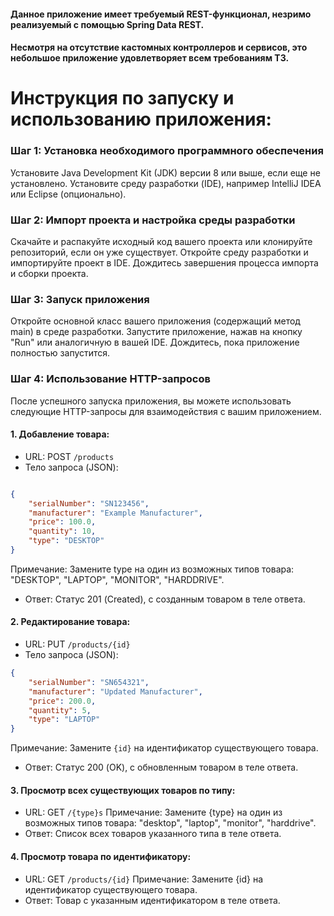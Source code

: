 #### Данное приложение имеет требуемый REST-функционал, незримо реализуемый с помощью Spring Data REST.  
#### Несмотря на отсутствие кастомных контроллеров и сервисов, это небольшое приложение удовлетворяет всем требованиям ТЗ.

# Инструкция по запуску и использованию приложения:

### Шаг 1: Установка необходимого программного обеспечения

Установите Java Development Kit (JDK) версии 8 или выше, если еще не установлено.
Установите среду разработки (IDE), например IntelliJ IDEA или Eclipse (опционально).

### Шаг 2: Импорт проекта и настройка среды разработки

Скачайте и распакуйте исходный код вашего проекта или клонируйте репозиторий, если он уже существует.
Откройте среду разработки и импортируйте проект в IDE.
Дождитесь завершения процесса импорта и сборки проекта.

### Шаг 3: Запуск приложения

Откройте основной класс вашего приложения (содержащий метод main) в среде разработки.
Запустите приложение, нажав на кнопку "Run" или аналогичную в вашей IDE.
Дождитесь, пока приложение полностью запустится.

### Шаг 4: Использование HTTP-запросов
После успешного запуска приложения, вы можете использовать следующие HTTP-запросы для взаимодействия с вашим приложением.

#### 1. Добавление товара:

- URL: POST ```/products```
- Тело запроса (JSON):

```json

{
    "serialNumber": "SN123456",
    "manufacturer": "Example Manufacturer",
    "price": 100.0,
    "quantity": 10,
    "type": "DESKTOP"
}
```

Примечание: Замените type на один из возможных типов товара: "DESKTOP", "LAPTOP", "MONITOR", "HARDDRIVE".
- Ответ: Статус 201 (Created), с созданным товаром в теле ответа.

#### 2. Редактирование товара:

- URL: PUT ```/products/{id}```
- Тело запроса (JSON):

```json
{
    "serialNumber": "SN654321",
    "manufacturer": "Updated Manufacturer",
    "price": 200.0,
    "quantity": 5,
    "type": "LAPTOP"
}
```

Примечание: Замените ```{id}``` на идентификатор существующего товара.
- Ответ: Статус 200 (OK), с обновленным товаром в теле ответа.

#### 3. Просмотр всех существующих товаров по типу:

- URL: GET ```/{type}s```
Примечание: Замените {type} на один из возможных типов товара: "desktop", "laptop", "monitor", "harddrive".
- Ответ: Список всех товаров указанного типа в теле ответа.

#### 4. Просмотр товара по идентификатору:


- URL: GET  ```/products/{id}```
Примечание: Замените {id} на идентификатор существующего товара.
- Ответ: Товар с указанным идентификатором в теле ответа.
